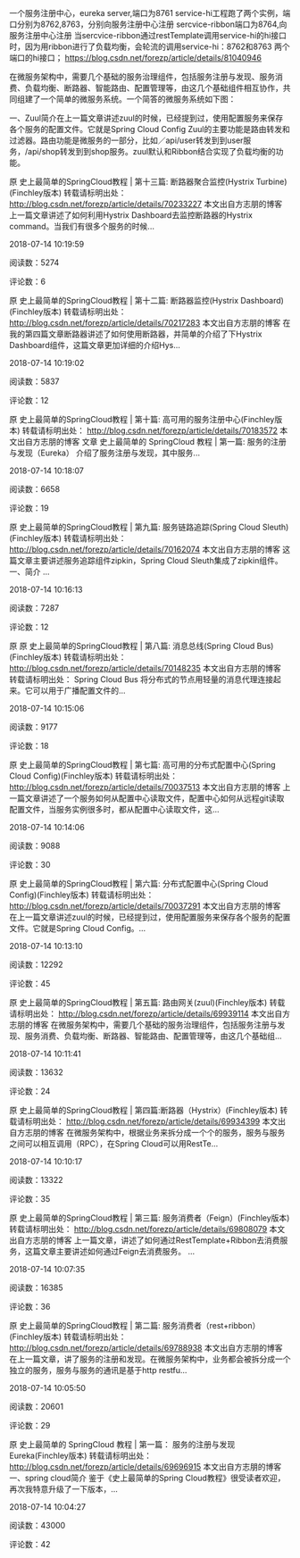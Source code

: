 一个服务注册中心，eureka server,端口为8761
service-hi工程跑了两个实例，端口分别为8762,8763，分别向服务注册中心注册
sercvice-ribbon端口为8764,向服务注册中心注册
当sercvice-ribbon通过restTemplate调用service-hi的hi接口时，因为用ribbon进行了负载均衡，会轮流的调用service-hi：8762和8763 两个端口的hi接口；
https://blog.csdn.net/forezp/article/details/81040946

在微服务架构中，需要几个基础的服务治理组件，包括服务注册与发现、服务消费、负载均衡、断路器、智能路由、配置管理等，由这几个基础组件相互协作，共同组建了一个简单的微服务系统。一个简答的微服务系统如下图：

一、Zuul简介在上一篇文章讲述zuul的时候，已经提到过，使用配置服务来保存各个服务的配置文件。它就是Spring Cloud Config
Zuul的主要功能是路由转发和过滤器。路由功能是微服务的一部分，比如／api/user转发到到user服务，/api/shop转发到到shop服务。zuul默认和Ribbon结合实现了负载均衡的功能。



原  史上最简单的SpringCloud教程 | 第十三篇: 断路器聚合监控(Hystrix Turbine)(Finchley版本)
转载请标明出处： http://blog.csdn.net/forezp/article/details/70233227 本文出自方志朋的博客 上一篇文章讲述了如何利用Hystrix Dashboard去监控断路器的Hystrix command。当我们有很多个服务的时候...

2018-07-14 10:19:59

阅读数：5274

评论数：6

原  史上最简单的SpringCloud教程 | 第十二篇: 断路器监控(Hystrix Dashboard)(Finchley版本)
转载请标明出处： http://blog.csdn.net/forezp/article/details/70217283 本文出自方志朋的博客 在我的第四篇文章断路器讲述了如何使用断路器，并简单的介绍了下Hystrix Dashboard组件，这篇文章更加详细的介绍Hys...

2018-07-14 10:19:02

阅读数：5837

评论数：12

原  史上最简单的SpringCloud教程 | 第十篇: 高可用的服务注册中心(Finchley版本)
转载请标明出处： http://blog.csdn.net/forezp/article/details/70183572 本文出自方志朋的博客 文章 史上最简单的 SpringCloud 教程 | 第一篇: 服务的注册与发现（Eureka） 介绍了服务注册与发现，其中服务...

2018-07-14 10:18:07

阅读数：6658

评论数：19

原  史上最简单的SpringCloud教程 | 第九篇: 服务链路追踪(Spring Cloud Sleuth)(Finchley版本)
转载请标明出处： http://blog.csdn.net/forezp/article/details/70162074 本文出自方志朋的博客 这篇文章主要讲述服务追踪组件zipkin，Spring Cloud Sleuth集成了zipkin组件。 一、简介 ...

2018-07-14 10:16:13

阅读数：7287

评论数：12

原  原 史上最简单的SpringCloud教程 | 第八篇: 消息总线(Spring Cloud Bus)(Finchley版本)
转载请标明出处： http://blog.csdn.net/forezp/article/details/70148235 本文出自方志朋的博客 转载请标明出处： Spring Cloud Bus 将分布式的节点用轻量的消息代理连接起来。它可以用于广播配置文件的...

2018-07-14 10:15:06

阅读数：9177

评论数：18

原  史上最简单的SpringCloud教程 | 第七篇: 高可用的分布式配置中心(Spring Cloud Config)(Finchley版本)
转载请标明出处： http://blog.csdn.net/forezp/article/details/70037513 本文出自方志朋的博客 上一篇文章讲述了一个服务如何从配置中心读取文件，配置中心如何从远程git读取配置文件，当服务实例很多时，都从配置中心读取文件，这...

2018-07-14 10:14:06

阅读数：9088

评论数：30

原  史上最简单的SpringCloud教程 | 第六篇: 分布式配置中心(Spring Cloud Config)(Finchley版本)
转载请标明出处： http://blog.csdn.net/forezp/article/details/70037291 本文出自方志朋的博客 在上一篇文章讲述zuul的时候，已经提到过，使用配置服务来保存各个服务的配置文件。它就是Spring Cloud Config。...

2018-07-14 10:13:10

阅读数：12292

评论数：45

原  史上最简单的SpringCloud教程 | 第五篇: 路由网关(zuul)(Finchley版本)
转载请标明出处： http://blog.csdn.net/forezp/article/details/69939114 本文出自方志朋的博客 在微服务架构中，需要几个基础的服务治理组件，包括服务注册与发现、服务消费、负载均衡、断路器、智能路由、配置管理等，由这几个基础组...

2018-07-14 10:11:41

阅读数：13632

评论数：24

原  史上最简单的SpringCloud教程 | 第四篇:断路器（Hystrix）(Finchley版本)
转载请标明出处： http://blog.csdn.net/forezp/article/details/69934399 本文出自方志朋的博客 在微服务架构中，根据业务来拆分成一个个的服务，服务与服务之间可以相互调用（RPC），在Spring Cloud可以用RestTe...

2018-07-14 10:10:17

阅读数：13322

评论数：35

原  史上最简单的SpringCloud教程 | 第三篇: 服务消费者（Feign）(Finchley版本)
转载请标明出处： http://blog.csdn.net/forezp/article/details/69808079 本文出自方志朋的博客 上一篇文章，讲述了如何通过RestTemplate+Ribbon去消费服务，这篇文章主要讲述如何通过Feign去消费服务。 ...

2018-07-14 10:07:35

阅读数：16385

评论数：36

原  史上最简单的SpringCloud教程 | 第二篇: 服务消费者（rest+ribbon）(Finchley版本)
转载请标明出处： http://blog.csdn.net/forezp/article/details/69788938 本文出自方志朋的博客 在上一篇文章，讲了服务的注册和发现。在微服务架构中，业务都会被拆分成一个独立的服务，服务与服务的通讯是基于http restfu...

2018-07-14 10:05:50

阅读数：20601

评论数：29

原  史上最简单的 SpringCloud 教程 | 第一篇： 服务的注册与发现Eureka(Finchley版本)
转载请标明出处： http://blog.csdn.net/forezp/article/details/69696915 本文出自方志朋的博客 一、spring cloud简介 鉴于《史上最简单的Spring Cloud教程》很受读者欢迎，再次我特意升级了一下版本，...

2018-07-14 10:04:27

阅读数：43000

评论数：42
